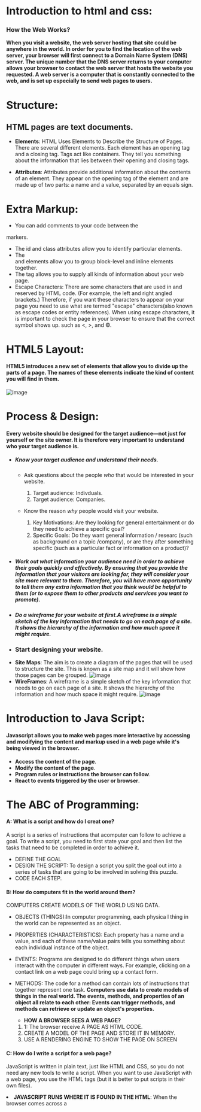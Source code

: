 # Introduction to html and css:
### How the Web Works?
**When you visit a website, the web server
hosting that site could be anywhere in the
world. In order for you to find the location of
the web server, your browser will first connect
to a Domain Name System (DNS) server. The unique number that the
DNS server returns to your computer allows your browser to contact the web server that hosts the website you requested. A web server is a
computer that is constantly connected to the web, and is set up especially to send web pages to users.**

# Structure:
## HTML pages are text documents.
+ **Elements**: HTML Uses Elements to Describe the Structure of Pages. There are several different elements. Each element has an opening tag and a closing tag. Tags act like containers. They tell you something about the information that lies between their opening and closing tags. <p>
+ **Attributes**: Attributes provide additional information about the contents of an element. They appear on the opening tag of the element and are made up of two parts: a name and a value, separated by an equals sign. <p lang="en-us">

# Extra Markup:
+ You can add comments to your code between the
<!-- and --> markers.
+ The id and class attributes allow you to identify
particular elements.
+ The <div> and <span> elements allow you to group
block-level and inline elements together.
+ The <meta> tag allows you to supply all kinds of
information about your web page.
+ Escape Characters: There are some characters that are used in and reserved by HTML code. (For example, the left and right angled brackets.) Therefore, if you want these characters to appear on your page you need to use what are termed "escape" characters(also known as escape codes or entity references). When using escape characters, it is important to check the page in your browser to ensure that the correct symbol shows up. such as <, >, and ©.

# HTML5 Layout:
#### HTML5 introduces a new set of elements that allow you to divide up the parts of a page. The names of these elements indicate the kind of content you will find in them.
![image](https://www.homeandlearn.co.uk/WD/images/chapter6/one-col-layout-code.gif)

# Process & Design:
#### Every website should be designed for the target audience—not just for yourself or the site owner. It is therefore very important to understand who your target audience is. 
* ##### Know your target audience and understand their needs.
  + Ask questions about the people *who* that would be interested in your website.
    1. Target audience: Indivduals. 
    2. Target audience: Companies.

  + Know the reason *why* people would visit your website.
    1. Key Motivations: Are they looking for general entertainment or do they need to achieve a specific goal?
    2. Specific Goals: Do they want general information / researc (such as background on a topic /company), or are they after something specific (such as a particular fact or information on a product)?
* ##### Work out what information your audience need in order to achieve their goals quickly and effectively. By ensuring that you provide the information that your visitors are looking for, they will consider your site more relevant to them. Therefore, you will have more opportunity to tell them any extra information that you think would be helpful to them (or to expose them to other products and services you want to promote).
* ##### Do a *wireframe* for your website at first.A wireframe is a simple sketch of the key information that needs to go on each page of a site. It shows the hierarchy of the information and how much space it might require.
* ### Start designing your website.
+ **Site Maps**: The aim is to create a diagram of the pages that will be used to structure the site. This is known as a site map and it will show how those pages can be grouped.
![image](https://i.pinimg.com/originals/1c/c5/f4/1cc5f4ec000969f11eedf4dbe0f8c9d8.png)
+ **WireFrames**: A wireframe is a simple sketch of the key information that needs to go on each page of a site. It shows the hierarchy of the information and how much space it might require.
![image](https://miro.medium.com/max/900/0*FVLOt7Tx7P3zPI7T.jpg)

# Introduction to Java Script:
#### Javascript allows you to make web pages more interactive by accessing and modifying the content and markup used in a web page while it's being viewed in the browser.
+ **Access the content of the page**.
+ **Modify the content of the page**.
+ **Program rules or instructions the browser can follow**.
+ **React to events triggered by the user or browser**.

# The ABC of Programming:
#### A: What is a script and how do I creat one?
  A script is a series of instructions that acomputer can follow to achieve a goal. To write a script, you need to first state your goal and then list the tasks that need to be completed in order to achieve it.
  + DEFINE THE GOAL
  + DESIGN THE SCRIPT: To design a script you split the goal out into a series of tasks that are going to be involved in solving this puzzle.
  + CODE EACH STEP.
#### B: How do computers fit in the world around them?
 COMPUTERS CREATE MODELS OF THE WORLD USING DATA.
 + OBJECTS (THINGS):In computer programming, each physica l thing in
the world can be represented as an object.
+ PROPERTIES (CHARACTERISTICS): Each property has a name and a value, and each of these name/value pairs tells you something about each individual instance of the object.
+ EVENTS: Programs are designed to do different things when users interact with the computer in different ways. For example, clicking on a contact link on a web page could bring up a contact form.
+ METHODS: The code for a method can contain lots of instructions that together represent one task.
**Computers use data to create models of things in the real world.
The events, methods, and properties of an object all relate to each other: Events can trigger methods, and methods can retrieve or update an object's properties.**

  + **HOW A BROWSER SEES A WEB PAGE?**
  1. 1: The browser receive A PAGE AS HTML CODE.
  2. CREATE A MODEL OF THE PAGE AND STORE IT IN MEMORY.
  3. USE A RENDERING ENGINE TO SHOW THE PAGE ON SCREEN

#### C: How do I write a script for a web page?
JavaScript is written in plain text, just like HTML and CSS, so you do not need any new tools to write a script. When you want to use JavaScript with a web page, you use the HTML <script> element to tell the browser it is coming across a script. Its src attribute tells people where the JavaScript file is stored.
+ **PLACING THE SCRIPT IN THE PAGE**: You may see JavaScript in the HTML between opening <script> and closing </script> tags (but it is better to put scripts in their own files).
+ **JAVASCRIPT RUNS WHERE IT IS FOUND IN THE HTML**: When the browser comes across a <script> element, it stops to load the script and then checks to see if it needs to do anything.
![image](https://miro.medium.com/max/2764/1*TeJb3sBvoF6tasJwDIbX8A.png)
